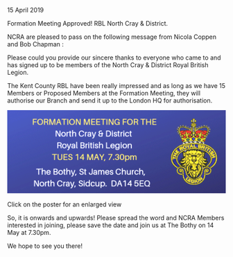 15 April 2019

Formation Meeting Approved! RBL North Cray & District.

NCRA are pleased to pass on the following message from Nicola Coppen and Bob Chapman :

Please could you provide our sincere thanks to everyone who came to and has signed up to be members of the North Cray & District Royal British Legion.

The Kent County RBL have been really impressed and as long as we have 15 Members or Proposed Members at the Formation Meeting, they will authorise our Branch and send it up to the London HQ for authorisation.

[](http://www.northcrayresidents.org.uk/posters/poster263.pdf)

![Image](images/nm0743_1.gif)

Click on the poster for an enlarged view

So, it is onwards and upwards! Please spread the word and NCRA Members interested in joining, please save the date and join us at The Bothy on 14 May at 7.30pm.

We hope to see you there!
